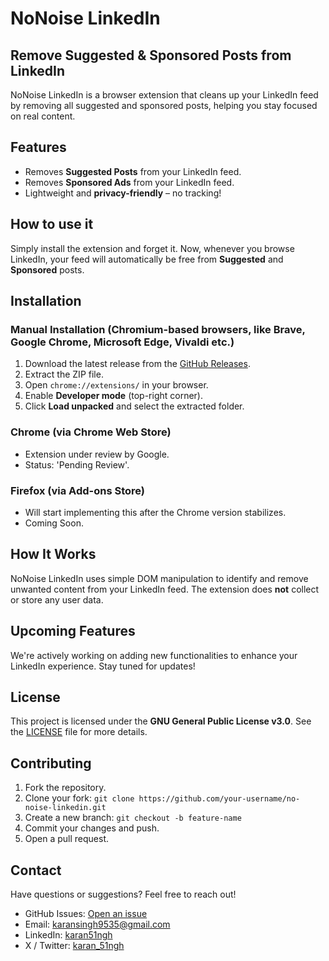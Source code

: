 # NoNoise LinkedIn

## Remove Suggested & Sponsored Posts from LinkedIn

NoNoise LinkedIn is a browser extension that cleans up your LinkedIn feed by removing all suggested and sponsored posts, helping you stay focused on real content.

## Features

- Removes **Suggested Posts** from your LinkedIn feed.
- Removes **Sponsored Ads** from your LinkedIn feed.
- Lightweight and **privacy-friendly** – no tracking!

## How to use it

Simply install the extension and forget it. Now, whenever you browse LinkedIn, your feed will automatically be free from **Suggested** and **Sponsored** posts.

## Installation

### Manual Installation (Chromium-based browsers, like Brave, Google Chrome, Microsoft Edge, Vivaldi etc.)

1. Download the latest release from the [GitHub Releases](https://github.com/karan51ngh/no-noise-linkedin/releases).
2. Extract the ZIP file.
3. Open `chrome://extensions/` in your browser.
4. Enable **Developer mode** (top-right corner).
5. Click **Load unpacked** and select the extracted folder.

### Chrome (via Chrome Web Store)

- Extension under review by Google.
- Status: 'Pending Review'.

### Firefox (via Add-ons Store)

- Will start implementing this after the Chrome version stabilizes.
- Coming Soon.

##  How It Works

NoNoise LinkedIn uses simple DOM manipulation to identify and remove unwanted content from your LinkedIn feed. The extension does **not** collect or store any user data.

## Upcoming Features

We're actively working on adding new functionalities to enhance your LinkedIn experience. Stay tuned for updates!

## License

This project is licensed under the **GNU General Public License v3.0**. See the [LICENSE](https://github.com/karan51ngh/no-noise-linkedin/blob/main/LICENSE) file for more details.

## Contributing

1. Fork the repository.
2. Clone your fork: `git clone https://github.com/your-username/no-noise-linkedin.git`
3. Create a new branch: `git checkout -b feature-name`
4. Commit your changes and push.
5. Open a pull request.

## Contact

Have questions or suggestions? Feel free to reach out!

- GitHub Issues: [Open an issue](https://github.com/karan51ngh/no-noise-linkedin/issues)
- Email: [karansingh9535@gmail.com](mailto\:karansingh9535@gmail.com)
- LinkedIn: [karan51ngh](https://www.linkedin.com/in/karan51ngh/)
- X / Twitter: [karan_51ngh](https://x.com/karan_51ngh)

